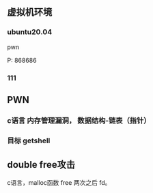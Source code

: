 ## 虚拟机环境 

### ubuntu20.04
 pwn

 P: 868686

### 111

## PWN

### c语言 内存管理漏洞， 数据结构-链表（指针）

### 目标 getshell




## double free攻击
c语言，malloc函数
free 两次之后 fd。



